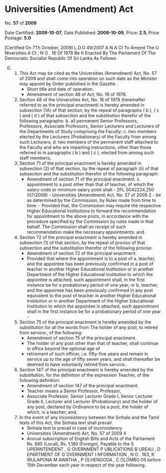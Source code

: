 # Universities (Amendment) Act

No. **57** of **2009**

Date Certified: **2009-10-07**, Date Published: **2009-10-09**, Price: **2.5**, Price Postage: **5.0**

[Certified On 7Th October, 2009]
L.D.O 49/2007
A N  A Ct   To   Amend   The  U Niversities  A Ct , N O . 16  Of  1978
Be It Enacted By The Parliament Of The Democratic Socialist Republic Of Sri Lanka As Follows:

0. 
    1. This Act may be cited as the Universities (Amendment) Act, No. 57 of 2009 and shall come into operation on such date as the Minister may appoint by Order published in the  Gazette .
        - Short title and date of operation.
        - Amendment of section 48 of Act, No. 16 of 1978.
    2. Section 48 of the Universities Act, No. 16 of 1978 (hereinafter referred to as the principal enactment) is hereby amended in subsection (1A) of that section, by the repeal of paragraphs ( b ), ( c ) and ( d ) of that subsection and the substitution therefor of the following paragraphs:
            b. all permanent Senior Professors, Professors, Associate Professors, Senior Lecturers and Lecturers of the Departments of Study comprising the Faculty;
            c. two members elected by the Lecturers (Probationary) of the Faculty from among such Lecturers;
            d. two members of the permanent staff attached to the Faculty and who are imparting instructions, other than  those referred to in paragraphs ( b ) and ( c ), elected from among such staff members;.
    3. Section 71 of the principal enactment is hereby amended in subsection (2) of that section, by the repeal of paragraph (ii) of that subsection and the substitution therefor of the following paragraph:
        - Amendment of section 71 of the principal enactment.
                ii. appointment to a post other than that of teacher, of which the salary code or minimum salary point shall
                    - 2PL 0042224,250 (07/2009)
                    - Universities (Amendment) Act, No. 57 of 2009 2
                    - be as determined by the Commission, by Rules made from time to time:
                    - Provided that, the Commission may require the respective Higher Educational Institutions to forward the recommendation for appointment to the above posts, in accordance with the procedure specified by the Commission by rules made in that behalf. The Commission shall on receipt of such recommendation make the necessary appointments; and.
    4. Section 72 of the principal enactment is hereby amended in subsection (1) of that section, by the repeal of proviso of that subsection and the substitution therefor of the following proviso:
        - Amendment of section 72 of the principal enactment.
        - Provided that where the appointment is to a post of
            a. teacher, and the appointee has been previously confirmed in a post of teacher in another Higher Educational Institution or in another Department of the Higher Educational Institution to which the appointee is attached, such appointment shall, in the first instance be for a probationary period of one year; or
            b. teacher, and the appointee has been previously confirmed in any post equivalent to the post of teacher in another Higher Educational Institution or in another Department of the Higher Educational Institution to which the appointee is attached, such appointment shall in the first instance be for a probationary period of one year
                - 
    5. Section 75 of the principal enactment is hereby amended by the substitution for all the words from The holder of any post, to retired from service:, of the following:
        - Amendment of section 75 of the principal enactment.
        - The holder of any post other than that of teacher, shall continue in office beyond the optional age of
        - retirement of such officer, i.e. fifty-five years and remain in service up to the age of fifty seven years, and  shall thereafter be deemed to have voluntarily retired from service:.
    6. Section 147 of the principal enactment is hereby amended by the substitution, for the definition of the expression Teacher, of the following definition:
        - Amendment of section 147 of the principal enactment.
        -  Teacher means a Senior Professor, Professor,
        - Associate Professor, Senior Lecturer Grade I, Senior Lecturer Grade II, Lecturer and Lecturer (Probationary) and the holder of any post, declared by Ordinance to be a post, the holder of which, is a teacher; and.
    7. In the event of any inconsistency between the Sinhala and the Tamil texts of this Act, the Sinhala text shall prevail.
        - Sinhala text to prevail in case of inconsistency.
        - Universities (Amendment) Act, No. 57 of 2009 4
        - Annual subscription of English Bills and Acts of the Parliament Rs. 885 (Local), Rs. 1,180 (Foreign), Payable to the S UPERINTENDENT , G OVERNMENT  P UBLICATIONS  B UREAU , D EPARTMENT   OF G OVERNMENT  I NFORMATION , N O . 163, K IRULAPONA  M AWATHA , P OLHENGODA , C OLOMBO  05 before 15th December each year in respect of the year following .